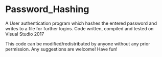 # Password_Hashing
A User authentication program which hashes the entered password and writes to a file for further logins. 
Code written, compiled and tested on Visual Studio 2017

This code can be modified/redistributed by anyone without any prior permission. Any suggestions are welcome!
Have fun!
